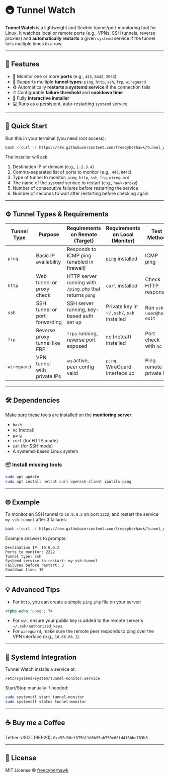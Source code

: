 # 🚇 Tunnel Watch

**Tunnel Watch** is a lightweight and flexible tunnel/port monitoring tool for Linux. It watches local or remote ports (e.g., VPNs, SSH tunnels, reverse proxies) and **automatically restarts** a given `systemd` service if the tunnel fails multiple times in a row.

---

## 🔧 Features

- 🔌 Monitor one or more **ports** (e.g., `443`, `8443`, `2053`)
- 📡 Supports multiple **tunnel types**: `ping`, `http`, `ssh`, `frp`, `wireguard`
- ♻️ Automatically **restarts a systemd service** if the connection fails
- ⏱ Configurable **failure threshold** and **cooldown time**
- 🧩 Fully **interactive installer**
- 💻 Runs as a persistent, auto-restarting `systemd` service

---

## 🚀 Quick Start

Run this in your terminal (you need root access):

```bash
bash <(curl -s https://raw.githubusercontent.com/freecyberhawk/tunnel_watch/main/install.sh)
```

The installer will ask:

1. Destination IP or domain (e.g., `1.2.3.4`)
2. Comma-separated list of ports to monitor (e.g., `443,8443`)
3. Type of tunnel to monitor: `ping`, `http`, `ssh`, `frp`, `wireguard`
4. The name of the `systemd` service to restart (e.g., `hawk-proxy`)
5. Number of consecutive failures before restarting the service
6. Number of seconds to wait after restarting before checking again

---

## ⚙️ Tunnel Types & Requirements

| Tunnel Type | Purpose                       | Requirements on Remote (Target)                          | Requirements on Local (Monitor)           | Test Method              |
| ----------- | ----------------------------- | -------------------------------------------------------- | ----------------------------------------- | ------------------------ |
| `ping`      | Basic IP availability         | Responds to ICMP ping (enabled in firewall)              | `ping` installed                          | ICMP ping                |
| `http`      | Web tunnel or proxy check     | HTTP server running with `/ping.php` that returns `pong` | `curl` installed                          | Check HTTP response      |
| `ssh`       | SSH tunnel or port forwarding | SSH server running, key-based auth set up                | Private key in `~/.ssh/`, `ssh` installed | Run `ssh user@host exit` |
| `frp`       | Reverse proxy tunnel like FRP | `frps` running, reverse port exposed                     | `nc` (netcat) installed                   | Port check with `nc`     |
| `wireguard` | VPN tunnel with private IPs   | `wg` active, peer config valid                           | `ping`, WireGuard interface up            | Ping remote private IP   |

---

## 🛠 Dependencies

Make sure these tools are installed on the **monitoring server**:

- `bash`
- `nc` (netcat)
- `ping`
- `curl` (for HTTP mode)
- `ssh` (for SSH mode)
- A systemd-based Linux system

### 📦 Install missing tools

```bash
sudo apt update
sudo apt install netcat curl openssh-client iputils-ping
```

---

## 🌐 Example

To monitor an SSH tunnel to `10.0.0.2` on port `2222`, and restart the service `my-ssh-tunnel` after 3 failures:

```bash
bash <(curl -s https://raw.githubusercontent.com/freecyberhawk/tunnel_watch/main/install.sh)
```

Example answers to prompts:

```
Destination IP: 10.0.0.2
Ports to monitor: 2222
Tunnel type: ssh
Systemd service to restart: my-ssh-tunnel
Failures before restart: 3
Cooldown time: 10
```

---

## 💡 Advanced Tips

- For `http`, you can create a simple `ping.php` file on your server:

```php
<?php echo "pong"; ?>
```

- For `ssh`, ensure your public key is added to the remote server's `~/.ssh/authorized_keys`.
- For `wireguard`, make sure the remote peer responds to ping over the VPN interface (e.g., `10.66.66.1`).

---

## 🧩 Systemd Integration

Tunnel Watch installs a service at:

```
/etc/systemd/system/tunnel-monitor.service
```

Start/Stop manually if needed:

```bash
sudo systemctl start tunnel-monitor
sudo systemctl status tunnel-monitor
```

---

## ☕️ Buy me a Coffee

Tether-USDT (BEP20): `0xe52d86cf875b11d8b95ab750e68fd418bba763b8`

---

## 📎 License

MIT License © [freecyberhawk](https://github.com/freecyberhawk)
